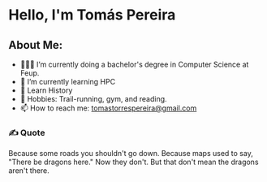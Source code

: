 # Hello, I'm Tomás Pereira

## About Me:
- 👨🏽‍💻 I’m currently doing a bachelor's degree in Computer Science at Feup.<br>
- 🌱 I’m currently learning HPC <br>
- 🤔 Learn History <br>
- 🎿 Hobbies:  Trail-running, gym, and reading.<br>
- 📫 How to reach me: tomastorrespereira@gmail.com

### ✍️ Quote
Because some roads you shouldn't go down. Because maps used to say, "There be dragons here." Now they don't. But that don't mean the dragons aren't there.

<!-- Proudly created with GPRM ( https://gprm.itsvg.in ) -->
